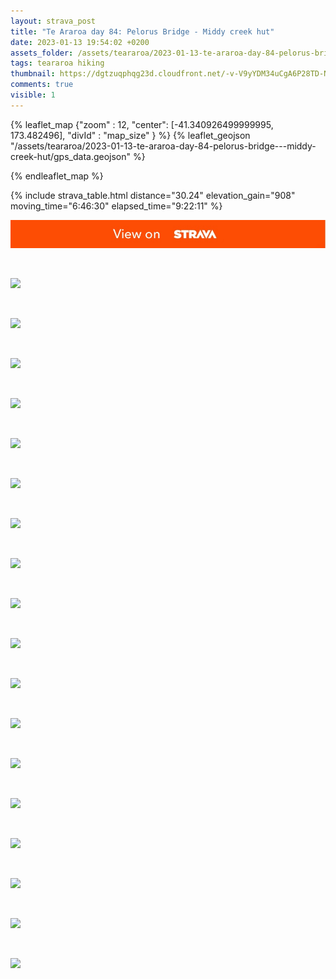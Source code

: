 ```yaml
---
layout: strava_post
title: "Te Araroa day 84: Pelorus Bridge - Middy creek hut"
date: 2023-01-13 19:54:02 +0200
assets_folder: /assets/teararoa/2023-01-13-te-araroa-day-84-pelorus-bridge---middy-creek-hut
tags: teararoa hiking
thumbnail: https://dgtzuqphqg23d.cloudfront.net/-v-V9yYDM34uCgA6P28TD-NdzCew5GC1j29SYGp6aIQ-1024x768.jpg
comments: true
visible: 1
---
```



{% leaflet_map {"zoom" : 12,
                  "center": [-41.340926499999995, 173.482496],
                 "divId" : "map_size" } %}
    {% leaflet_geojson "/assets/teararoa/2023-01-13-te-araroa-day-84-pelorus-bridge---middy-creek-hut/gps_data.geojson" %}

{% endleaflet_map %}





{% include strava_table.html distance="30.24" elevation_gain="908" moving_time="6:46:30" elapsed_time="9:22:11" %}

[![](/assets/strava.jpg)](https://www.strava.com/activities/8393704989)


<br />

![](https://dgtzuqphqg23d.cloudfront.net/-v-V9yYDM34uCgA6P28TD-NdzCew5GC1j29SYGp6aIQ-1024x768.jpg)


<br />

![](https://dgtzuqphqg23d.cloudfront.net/KKnWZEJ9DHkqSDpT60o1LEwBJYha0x6VxLSpAdx-r8M-1024x768.jpg)


<br />

![](https://dgtzuqphqg23d.cloudfront.net/OyxxFnPVlDZQMVZB8iCsWlUqfUsumkDQHb5y2dO86Eo-1024x768.jpg)


<br />

![](https://dgtzuqphqg23d.cloudfront.net/2xzyItvGQRXskSrFOmCjqhs1Z36GrwoMA64hd1vGcYE-1024x768.jpg)


<br />

![](https://dgtzuqphqg23d.cloudfront.net/7Hm2clBV7SJU9-kUMisBF9h1pgGuNZmuPZPaqEBpLjc-768x1024.jpg)


<br />

![](https://dgtzuqphqg23d.cloudfront.net/cNw-N8Vv7sH5M4IAM3D18QZSxI_8E9LyRcDvv2M0HjM-768x1024.jpg)


<br />

![](https://dgtzuqphqg23d.cloudfront.net/s-FGo8PQEsaybG9tdoEbJbceiRy6gJvQ9caamiwV0TI-1024x768.jpg)


<br />

![](https://dgtzuqphqg23d.cloudfront.net/EllBYIrpSzIfQJuf42xYqoVJTFOqevwYLs2HxBSuaKw-1024x768.jpg)


<br />

![](https://dgtzuqphqg23d.cloudfront.net/NUDJNJc3yPJIzH8oGQoXdOz5C-YZ0WWCKKCdMDyRA3M-1024x728.jpg)


<br />

![](https://dgtzuqphqg23d.cloudfront.net/sxj5Qbr48Qwg578A-njo2vx0aYR4i3sVnVCFSzRQozM-768x1024.jpg)


<br />

![](https://dgtzuqphqg23d.cloudfront.net/668ha1k8TYXY9XBhJkpPtsMBg9AsHRnuokmy7nlSEhk-1024x768.jpg)


<br />

![](https://dgtzuqphqg23d.cloudfront.net/CKcLJncn_XAoZizTAn5bWYYcxVw26djZcPw7XlHu54s-768x1024.jpg)


<br />

![](https://dgtzuqphqg23d.cloudfront.net/tuYWRkqzHZbOyVXrzJnxv_KuZvtvLRqmtNd_N94FH8c-768x1024.jpg)


<br />

![](https://dgtzuqphqg23d.cloudfront.net/v9HenF5axTXGyf84IvOiN8Urmv2zOmzqJMye9gX8UEY-768x1024.jpg)


<br />

![](https://dgtzuqphqg23d.cloudfront.net/2YjHl4rbJZNIdO4brV8K9ZVI9rB-adoBynaMHQ2ySFY-1024x768.jpg)


<br />

![](https://dgtzuqphqg23d.cloudfront.net/PxIiA7l4B2ke0HhTKT8eaZWIBxSjC6BgFwJhh1IqLi4-1024x768.jpg)


<br />

![](https://dgtzuqphqg23d.cloudfront.net/STh0d_4JHd1I65mgBGwFYbON-MaUZ2flVBoswoTuMfw-1024x768.jpg)


<br />

![](https://dgtzuqphqg23d.cloudfront.net/O8SjDmJlcZ-geU0VjcM8j8s8uU9cgtCN2mqkC5pmh_g-1024x768.jpg)
